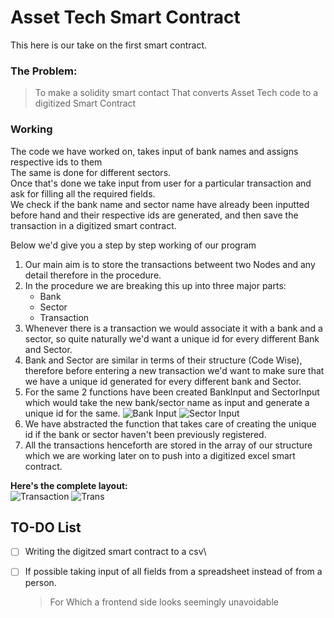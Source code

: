 # Asset Tech Smart Contract 

This here is our take on the first smart contract.

### The Problem:

>To make a solidity smart contact
>That converts Asset Tech code to a digitized Smart Contract

### Working

The code we have worked on, takes input of bank names and assigns respective ids to them\
The same is done for different sectors.\
Once that's done we take input from user for a particular transaction and ask for filling all the required fields.\
We check if the bank name and sector name have already been inputted before hand and their respective ids are generated, and then save the transaction in a digitized smart contract.

Below we'd give you a step by step working of our program
1. Our main aim is to store the transactions betweent two Nodes and any detail therefore in the procedure.
2. In the procedure we are breaking this up into three major parts:
	- Bank
	- Sector
	- Transaction
3. Whenever there is a transaction we would associate it with a bank and a sector, so quite naturally we'd want a unique id for every different Bank and Sector.
4. Bank and Sector are similar in terms of their structure (Code Wise), therefore before entering a new transaction we'd want to make sure that we have a unique id generated for every different bank and Sector.
5. For the same 2 functions have been created BankInput and SectorInput which would take the new bank/sector name as input and generate a unique id for the same.
	![Bank Input](https://i.imgur.com/DsIIJQ2.jpg)
	![Sector Input](https://imgur.com/xRfpsRz.jpg)
6. We have abstracted the function that takes care of creating the unique id if the bank or sector haven't been previously registered.
7. All the transactions henceforth are stored in the array of our structure which we are working later on to push into a digitized excel smart contract.

**Here's the complete layout:**\
![Transaction](https://imgur.com/LuCWkv4.jpg)  ![Trans](https://imgur.com/0T0EAyT.jpg)

## TO-DO List
 - [ ] Writing the digitzed smart contract to a csv\
 - [ ] If possible taking input of all fields from a spreadsheet instead of from a person.

	>For Which a frontend side looks seemingly unavoidable

